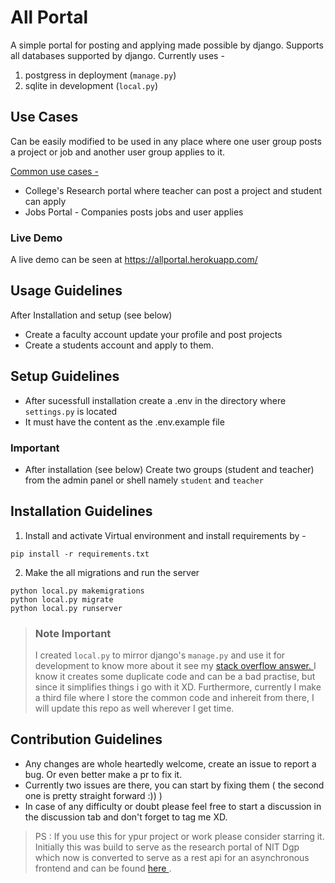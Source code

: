 # All Portal

A simple portal for posting and applying made possible by django. Supports all databases supported by django. 
Currently uses - 
1. postgress in deployment (```manage.py```)
2. sqlite in development (```local.py```)

## Use Cases 

<p>
Can be easily modified to be used in any place where one user group posts a project or job and another user group applies to it. 
</p>

<u>Common use cases - </u>
- College's Research portal where teacher can post a project and student can apply
- Jobs Portal - Companies posts jobs and user applies 

### Live Demo

A live demo can be seen at <a href="https://allportal.herokuapp.com/">https://allportal.herokuapp.com/</a>

## Usage Guidelines

<p>
After Installation and setup (see below)
</p>

- Create a faculty account update your profile and post projects
- Create a students account and apply to them.


## Setup Guidelines 

- After sucessfull installation create a .env in the directory where ```settings.py``` is located 
- It must have the content as the .env.example file

### Important
- After installation (see below) Create two groups (student and teacher) from the admin panel or shell namely ```student``` and ```teacher```



## Installation Guidelines

1. Install and activate Virtual environment and install requirements by - 
```
pip install -r requirements.txt
```
2. Make the all migrations and run the server
```
python local.py makemigrations
python local.py migrate
python local.py runserver
```

> ### Note Important
> I created ```local.py``` to mirror django's ```manage.py``` and use it for development to know more about it see my <a href="https://stackoverflow.com/questions/68766668/django-best-practice-for-running-switching-dev-debug-product-mode/68766902#68766902"> stack overflow answer. </a>
> I know it creates some duplicate code and can be a bad practise, but since it simplifies things i go with it XD.
> Furthermore, currently I make a third file where I store the common code and inhereit from there, I will update this repo as well wherever I get time.


## Contribution Guidelines 

- Any changes are whole heartedly welcome, create an issue to report a bug. Or even better make a pr to fix it. 
- Currently two issues are there, you can start by fixing them ( the second one is pretty straight forward :)) )
- In case of any difficulty or doubt please feel free to start a discussion in the discussion tab and don't forget to tag me XD.

> PS : If you use this for ypur project or work please consider starring it.
> Initially this was build to serve as the research portal of NIT Dgp which now is converted to serve as a rest api for an asynchronous frontend and can be found <a href="https://github.com/sa-y-an/rportal1"> here </a>. 

